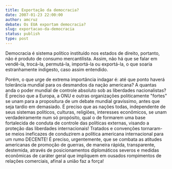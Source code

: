```yaml
---
title: Exportação da democracia?
date: 2007-01-23 22:00:00
author: amcruz
debate: Os EUA exportam democracia?
slug: exportacao-da-democracia
status: publish 
type: post
---
```


Democracia é sistema político instituído nos estados de direito, portanto, não é produto de consumo mercantilista. Assim, não há que se falar em vendê-la, trocá-la, permutá-la, importá-la ou exportá-la, o que soaria estranhamente indigesto, caso assim entendido.  

Porém, o que urge de extrema importância indagar é: até que ponto haverá tolerância mundial para os desmandos da nação americana? A quantas anda o poder mundial de controle absoluto sob as liberdades nacionalistas? É preciso que a Europa, a ONU e outras organizações politicamente "fortes" se unam para a propositura de um debate mundial gravíssimo, antes que seja tardio em demasiado. É preciso que as nações todas, independente de seus sistemas políticos, culturas, religiões, interesses econômicos, se unam verdadeiramente num só propósito, qual o de formarem uma base fortalecida de conduta de controle das políticas externas, visando a proteção das liberdades internacionais! Tratados e convenções tornaram-se meios ineficazes de conduzirem a política americana internacional para um rumo DECENTE! É preciso, urgentemente, que se combata as atitudes americanas de promoção de guerras, de maneira rápida, transparente, destemida, através de posicionamentos diplomáticos severos e medidas econômicas de caráter geral que impliquem em ousados rompimentos de relações comerciais, afinal a união faz a força!
